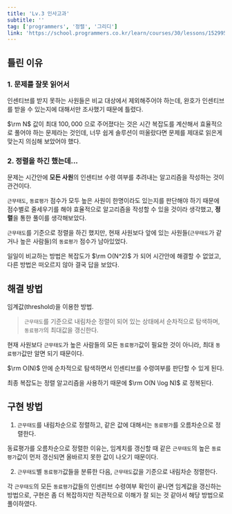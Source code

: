 ```yaml
---
title: 'Lv.3 인사고과'
subtitle: ''
tag: ['programmers', '정렬', '그리디']
link: 'https://school.programmers.co.kr/learn/courses/30/lessons/152995'
---
```


## 틀린 이유

### 1. 문제를 잘못 읽어서

인센티브를 받지 못하는 사원들은 비교 대상에서 제외해주어야 하는데, 완호가 인센티브를 받을 수 있는지에 대해서만 조사했기 때문에 틀렸다.

$\rm N$ 값이 최대 $100,000$ 으로 주어졌다는 것은 시간 복잡도를 계산해서 효율적으로 풀어야 하는 문제라는 것인데, 너무 쉽게 솔루션이 떠올랐다면 문제를 제대로 읽은게 맞는지 의심해 보았어야 했다.

### 2. 정렬을 하긴 했는데...

문제는 시간안에 **모든 사원**의 인센티브 수령 여부를 추려내는 알고리즘을 작성하는 것이 관건이다.

`근무태도`, `동료평가` 점수가 모두 높은 사원이 한명이라도 있는지를 판단해야 하기 때문에 점수별로 줄세우기를 해야 효율적으로 알고리즘을 작성할 수 있을 것이라 생각했고, **정렬**을 통한 풀이를 생각해보았다.

`근무태도`를 기준으로 정렬을 하긴 했지만, 현재 사원보다 앞에 있는 사원들(`근무태도`가 같거나 높은 사람들)의 `동료평가` 점수가 남아있었다.

일일이 비교하는 방법은 복잡도가 $\rm O(N^2)$ 가 되어 시간안에 해결할 수 없었고, 다른 방법은 떠오르지 않아 결국 답을 보았다.

## 해결 방법

임계값(threshold)을 이용한 방법.

> `근무태도`를 기준으로 내림차순 정렬이 되어 있는 상태에서 순차적으로 탐색하며, `동료평가`의 최대값을 갱신한다.

현재 사원보다 `근무태도`가 높은 사람들의 모든 `동료평가`값이 필요한 것이 아니라, 최대 `동료평가`값만 알면 되기 때문이다.

$\rm O(N)$ 안에 순차적으로 탐색하면서 인센티브를 수령여부를 판단할 수 있게 된다.

최종 복잡도는 정렬 알고리즘을 사용하기 때문에 $\rm O(N \log N)$ 로 정복된다.

## 구현 방법

1. `근무태도`를 내림차순으로 정렬하고, 같은 값에 대해서는 `동료평가`를 오름차순으로 정렬한다.

동료평가를 오름차순으로 정렬한 이유는, 임계치를 갱신할 때 같은 `근무태도`의 높은 `동료평가`값이 먼저 갱신되면 올바르지 못한 값이 나오기 때문이다.  

2. `근무태도`별 `동료평가`값들을 분류한 다음, `근무태도`값을 기준으로 내림차순 정렬한다.

각 `근무태도`의 모든 `동료평가`값들의 인센티브 수령여부 확인이 끝나면 임계값을 갱신하는 방법으로, 구현은 좀 더 복잡하지만 직관적으로 이해가 잘 되는 것 같아서 해당 방법으로 풀이하였다.
